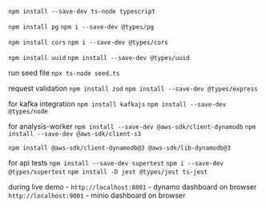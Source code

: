 `npm install --save-dev ts-node typescript`

`npm install pg`
`npm i --save-dev @types/pg`

`npm install cors`
`npm i --save-dev @types/cors`

`npm install uuid`
`npm install --save-dev @types/uuid`

run seed file
`npx ts-node seed.ts`

request validation 
`npm install zod`
`npm install --save-dev @types/express`

for kafka integration
`npm install kafkajs`
`npm install --save-dev @types/node`

for analysis-worker
`npm install --save-dev @aws-sdk/client-dynamodb`
`npm install --save-dev @aws-sdk/client-s3`

`npm install @aws-sdk/client-dynamodb@3 @aws-sdk/lib-dynamodb@3`

for api tests
`npm install --save-dev supertest`
`npm i --save-dev @types/supertest`
`npm install -D jest @types/jest ts-jest`

during live demo - 
`http://localhost:8001` - dynamo dashboard on browser
`http://localhost:9001` - minio dashboard on browser